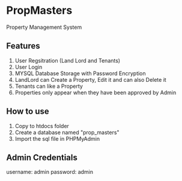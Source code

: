 # PropMasters
Property Management System

## Features
1. User Regsitration (Land Lord and Tenants)
2. User Login
3. MYSQL Database Storage with Password Encryption
4. LandLord can Create a Property, Edit it and can also Delete it
5. Tenants can like a Property
6. Properties only appear when they have been approved by Admin

## How to use
1. Copy to htdocs folder
2. Create a database named "prop_masters"
3. Import the sql file in PHPMyAdmin

## Admin Credentials
username: admin
password: admin
